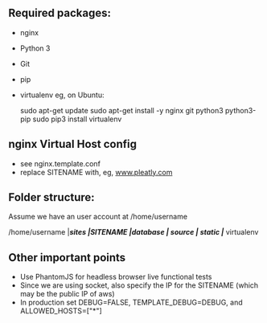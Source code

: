 ## Required packages:

* nginx
* Python 3
* Git
* pip
* virtualenv
eg, on Ubuntu:

	sudo apt-get update
	sudo apt-get install -y nginx git python3 python3-pip
	sudo pip3 install virtualenv


## nginx Virtual Host config

* see nginx.template.conf
* replace SITENAME with, eg, www.pleatly.com

## Folder structure:
Assume we have an user account at /home/username

/home/username
|___sites
    |___SITENAME
         |___database
         |___ source
         |___ static
         |___ virtualenv


## Other important points

* Use PhantomJS for headless browser live functional tests
* Since we are using socket, also specify the IP for the SITENAME (which may be the public IP of aws)
* In production set DEBUG=FALSE, TEMPLATE_DEBUG=DEBUG, and ALLOWED_HOSTS=["*"]